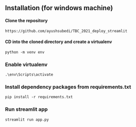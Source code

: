
## Installation (for windows machine)

#### Clone the repository

`https://github.com/ayushsubedi/TBC_2021_deploy_streamlit`


#### CD into the cloned directory and create a virtualenv

`python -m venv env`

### Enable virtualenv

`.\env\Scripts\activate`

### Install dependency packages from requirements.txt

`pip install -r requirements.txt`

### Run streamlit app
`streamlit run app.py`
